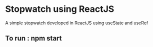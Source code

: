 # Stopwatch using ReactJS

A simple stopwatch developed in ReactJS using useState and useRef

## To run : npm start
